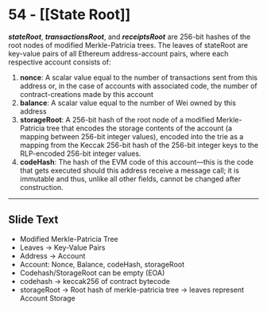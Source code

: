 # 54 - [[State Root]]

**_stateRoot_**, **_transactionsRoot_**, and **_receiptsRoot_** are 256-bit hashes of the root nodes of modified Merkle-Patricia trees. The leaves of stateRoot are key-value pairs of all Ethereum address-account pairs, where each respective account consists of:

1.  **nonce**: A scalar value equal to the number of transactions sent from this address or, in the case of accounts with associated code, the number of contract-creations made by this account
2.  **balance**: A scalar value equal to the number of Wei owned by this address
3.  **storageRoot**: A 256-bit hash of the root node of a modified Merkle-Patricia tree that encodes the storage contents of the account (a mapping between 256-bit integer values), encoded into the trie as a mapping from the Keccak 256-bit hash of the 256-bit integer keys to the RLP-encoded 256-bit integer values.
4.  **codeHash**: The hash of the EVM code of this account—this is the code that gets executed should this address receive a message call; it is immutable and thus, unlike all other fields, cannot be changed after construction.

---
## Slide Text
- Modified Merkle-Patricia Tree
- Leaves -> Key-Value Pairs
- Address -> Account
- Account: Nonce, Balance, codeHash, storageRoot
- Codehash/StorageRoot can be empty (EOA)
- codehash -> keccak256 of contract bytecode
- storageRoot -> Root hash of merkle-patricia tree -> leaves represent Account Storage 

